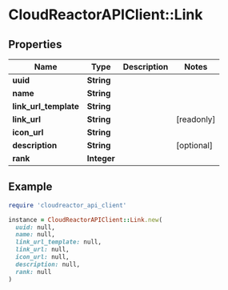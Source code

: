 # CloudReactorAPIClient::Link

## Properties

| Name | Type | Description | Notes |
| ---- | ---- | ----------- | ----- |
| **uuid** | **String** |  |  |
| **name** | **String** |  |  |
| **link_url_template** | **String** |  |  |
| **link_url** | **String** |  | [readonly] |
| **icon_url** | **String** |  |  |
| **description** | **String** |  | [optional] |
| **rank** | **Integer** |  |  |

## Example

```ruby
require 'cloudreactor_api_client'

instance = CloudReactorAPIClient::Link.new(
  uuid: null,
  name: null,
  link_url_template: null,
  link_url: null,
  icon_url: null,
  description: null,
  rank: null
)
```

